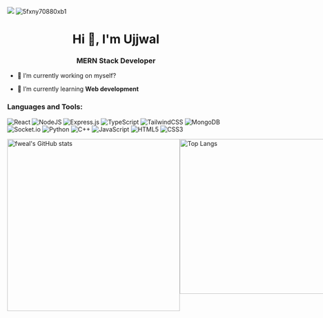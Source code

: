 ![](https://komarev.com/ghpvc/?username=ujjwxl&style=for-the-badge)
![5fxny70880xb1](https://github.com/ujjwxl/ujjwxl/assets/128631648/1e709b7a-3449-4a96-ae2d-c40065e4e112)

<h1 align="center">Hi 👋, I'm Ujjwal</h1>
<h3 align="center">MERN Stack Developer</h3>

- 🔭 I’m currently working on myself?

- 🌱 I’m currently learning **Web development**


<h3 align="left">Languages and Tools:</h3>

![React](https://img.shields.io/badge/react-%2320232a.svg?style=for-the-badge&logo=react&logoColor=%2361DAFB)
![NodeJS](https://img.shields.io/badge/node.js-6DA55F?style=for-the-badge&logo=node.js&logoColor=white)
![Express.js](https://img.shields.io/badge/express.js-%23404d59.svg?style=for-the-badge&logo=express&logoColor=%2361DAFB)
![TypeScript](https://img.shields.io/badge/typescript-%23007ACC.svg?style=for-the-badge&logo=typescript&logoColor=white)
![TailwindCSS](https://img.shields.io/badge/tailwindcss-%2338B2AC.svg?style=for-the-badge&logo=tailwind-css&logoColor=white)
![MongoDB](https://img.shields.io/badge/MongoDB-%234ea94b.svg?style=for-the-badge&logo=mongodb&logoColor=white)
![Socket.io](https://img.shields.io/badge/Socket.io-black?style=for-the-badge&logo=socket.io&badgeColor=010101)
![Python](https://img.shields.io/badge/python-3670A0?style=for-the-badge&logo=python&logoColor=ffdd54)
![C++](https://img.shields.io/badge/c++-%2300599C.svg?style=for-the-badge&logo=c%2B%2B&logoColor=white)
![JavaScript](https://img.shields.io/badge/javascript-%23323330.svg?style=for-the-badge&logo=javascript&logoColor=%23F7DF1E)
![HTML5](https://img.shields.io/badge/html5-%23E34F26.svg?style=for-the-badge&logo=html5&logoColor=white)
![CSS3](https://img.shields.io/badge/css3-%231572B6.svg?style=for-the-badge&logo=css3&logoColor=white)

<div style="display: flex;">
    <img src="https://github-readme-stats.vercel.app/api?username=ujjwxl&show_icons=true&theme=radical" alt="fweal's GitHub stats" style="width: 400px;" />
    <img src="https://github-readme-stats.vercel.app/api/top-langs/?username=ujjwxl&layout=compact&theme=radical" alt="Top Langs" style="width: 360px;" />
</div>

